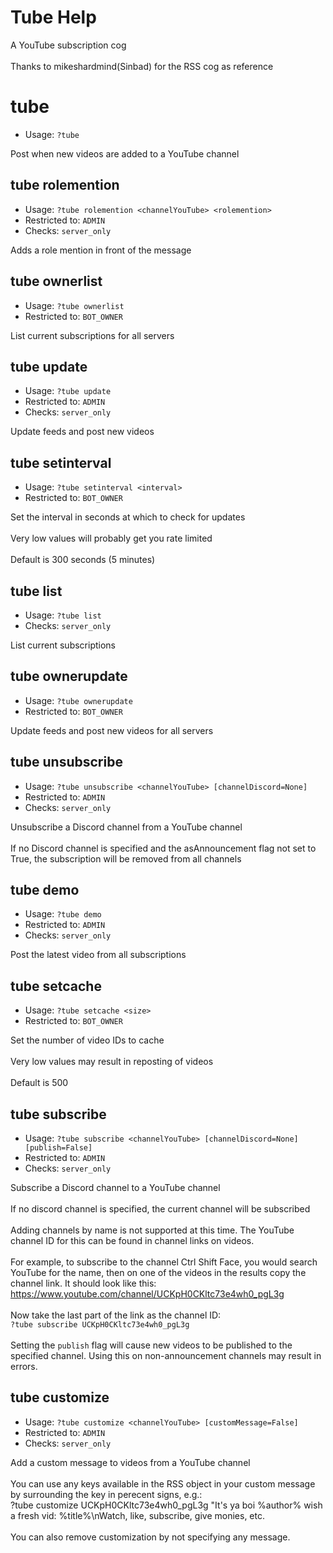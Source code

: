 # Tube Help

A YouTube subscription cog<br/><br/>Thanks to mikeshardmind(Sinbad) for the RSS cog as reference

# tube
 - Usage: `?tube `

Post when new videos are added to a YouTube channel

## tube rolemention
 - Usage: `?tube rolemention <channelYouTube> <rolemention> `
 - Restricted to: `ADMIN`
 - Checks: `server_only`

Adds a role mention in front of the message

## tube ownerlist
 - Usage: `?tube ownerlist `
 - Restricted to: `BOT_OWNER`

List current subscriptions for all servers

## tube update
 - Usage: `?tube update `
 - Restricted to: `ADMIN`
 - Checks: `server_only`

Update feeds and post new videos

## tube setinterval
 - Usage: `?tube setinterval <interval> `
 - Restricted to: `BOT_OWNER`

Set the interval in seconds at which to check for updates<br/><br/>Very low values will probably get you rate limited<br/><br/>Default is 300 seconds (5 minutes)

## tube list
 - Usage: `?tube list `
 - Checks: `server_only`

List current subscriptions

## tube ownerupdate
 - Usage: `?tube ownerupdate `
 - Restricted to: `BOT_OWNER`

Update feeds and post new videos for all servers

## tube unsubscribe
 - Usage: `?tube unsubscribe <channelYouTube> [channelDiscord=None] `
 - Restricted to: `ADMIN`
 - Checks: `server_only`

Unsubscribe a Discord channel from a YouTube channel<br/><br/>If no Discord channel is specified and the asAnnouncement flag not set to True, the subscription will be removed from all channels

## tube demo
 - Usage: `?tube demo `
 - Restricted to: `ADMIN`
 - Checks: `server_only`

Post the latest video from all subscriptions

## tube setcache
 - Usage: `?tube setcache <size> `
 - Restricted to: `BOT_OWNER`

Set the number of video IDs to cache<br/><br/>Very low values may result in reposting of videos<br/><br/>Default is 500

## tube subscribe
 - Usage: `?tube subscribe <channelYouTube> [channelDiscord=None] [publish=False] `
 - Restricted to: `ADMIN`
 - Checks: `server_only`

Subscribe a Discord channel to a YouTube channel<br/><br/>If no discord channel is specified, the current channel will be subscribed<br/><br/>Adding channels by name is not supported at this time. The YouTube channel ID for this can be found in channel links on videos.<br/><br/>For example, to subscribe to the channel Ctrl Shift Face, you would search YouTube for the name, then on one of the videos in the results copy the channel link. It should look like this:<br/>https://www.youtube.com/channel/UCKpH0CKltc73e4wh0_pgL3g<br/><br/>Now take the last part of the link as the channel ID:<br/>`?tube subscribe UCKpH0CKltc73e4wh0_pgL3g`<br/><br/>Setting the `publish` flag will cause new videos to be published to the specified channel. Using this on non-announcement channels may result in errors.

## tube customize
 - Usage: `?tube customize <channelYouTube> [customMessage=False] `
 - Restricted to: `ADMIN`
 - Checks: `server_only`

Add a custom message to videos from a YouTube channel<br/><br/>You can use any keys available in the RSS object in your custom message<br/>by surrounding the key in perecent signs, e.g.:<br/>?tube customize UCKpH0CKltc73e4wh0_pgL3g "It's ya boi %author% wish a fresh vid: %title%\nWatch, like, subscribe, give monies, etc.<br/><br/>You can also remove customization by not specifying any message.


